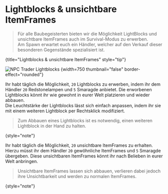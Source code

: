 
# Lightblocks & unsichtbare ItemFrames

> Für alle Baubegeisterten bieten wir die Möglichkeit LightBlocks und unsichtbare ItemFrames auch im
> Survival-Modus zu erwerben.\
> Am Spawn erwartet euch ein Händler, welcher auf den Verkauf dieser besonderen Gegenstände spezialisiert 
> ist.
>
{title="Lightblocks & unsichtbare ItemFrames" style="tip"}

![NPC Trader Lightblocks](npc-trader-lightblocks.png) {width=750 thumbnail="false"
border-effect="rounded"}

<tabs>
<tab title="Lightblocks" id="lightblocks">

<deflist>
<def title="Lightblocks" id="get-lightblocks">

Ihr habt täglich die Möglichkeit, `20` Lightblocks zu
erwerben, indem ihr dem Händler `20` Redstonelampen und `5` Smaragde anbietet.
Die erworbenen Lightblocks könnt ihr wie gewohnt in eurer Welt platzieren und wieder abbauen.\
Die Leuchtstärke der Lightblocks lässt sich einfach anpassen, indem ihr sie mit einem weiteren
Lightblock per <shortcut>Rechtsklick</shortcut> modifiziert.
</def>
</deflist>

> Zum Abbauen eines Lightblocks ist es notwendig, einen weiteren Lightblock in der Hand zu halten.
>
{style="note"}

</tab>
<tab title="Unsichtbare ItemFrames" id="invisible-itemframes">

<deflist>
<def title="Unsichtbare ItemFrames" id="get-invisible-itemframes">

Ihr habt täglich die Möglichkeit, `20` unsichtbare ItemFrames zu
erhalten. Hierzu müsst ihr dem Händler `20` gewöhnliche ItemFrames und `5` Smaragde übergeben. 
Diese unsichtbaren ItemFrames könnt ihr nach Belieben in eurer Welt anbringen.
</def>
</deflist>

> Unsichtbare ItemFrames lassen sich abbauen, verlieren dabei jedoch ihre Unsichtbarkeit und werden
> zu normalen ItemFrames.
>
{style="note"}
</tab>
</tabs>

